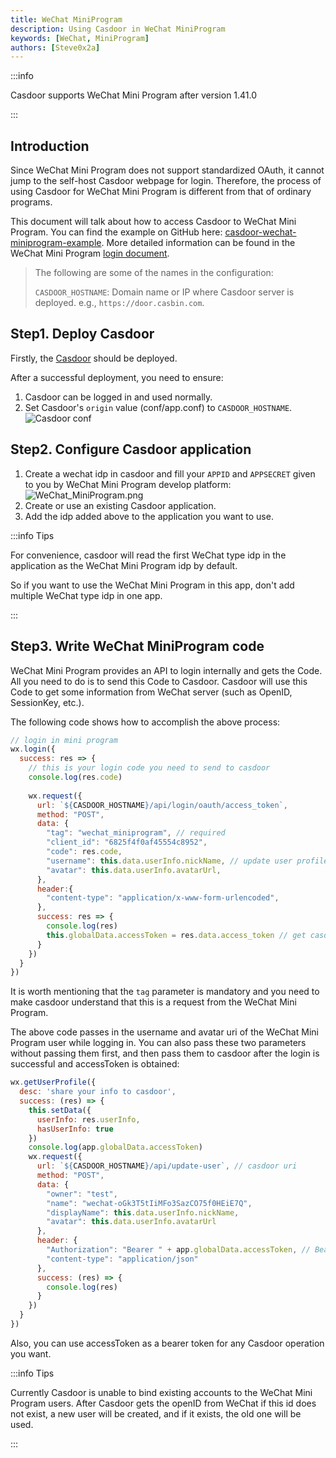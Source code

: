 ```yaml
---
title: WeChat MiniProgram
description: Using Casdoor in WeChat MiniProgram
keywords: [WeChat, MiniProgram]
authors: [Steve0x2a]
---
```


:::info

Casdoor supports WeChat Mini Program after version 1.41.0

:::

## Introduction

Since WeChat Mini Program does not support standardized OAuth, it cannot jump to the self-host Casdoor webpage for login.
Therefore, the process of using Casdoor for WeChat Mini Program is different from that of ordinary programs.

This document will talk about how to access Casdoor to WeChat Mini Program. You can find the example on GitHub here: [casdoor-wechat-miniprogram-example](https://github.com/casdoor/casdoor-wechat-miniprogram-example).
More detailed information can be found in the WeChat Mini Program [login document](https://developers.weixin.qq.com/miniprogram/dev/framework/open-ability/login.html).

>The following are some of the names in the configuration:
>
>`CASDOOR_HOSTNAME`: Domain name or IP where Casdoor server is deployed. e.g., `https://door.casbin.com`.

## Step1. Deploy Casdoor

Firstly, the [Casdoor](/docs/basic/server-installation) should be deployed.

After a successful deployment, you need to ensure:

1. Casdoor can be logged in and used normally.
2. Set Casdoor's `origin` value (conf/app.conf) to `CASDOOR_HOSTNAME`.
![Casdoor conf](/img/integration/casdoor_origin.png)

## Step2. Configure Casdoor application

1. Create a wechat idp in casdoor and fill your `APPID` and `APPSECRET` given to you by WeChat Mini Program develop platform:
![WeChat_MiniProgram.png](/img/integration/javascript/wechat_miniprogram/WeChat_MiniProgram.png)
2. Create or use an existing Casdoor application.
3. Add the idp added above to the application you want to use.

:::info Tips

For convenience, casdoor will read the first WeChat type idp in the application as the WeChat Mini Program idp by default.

So if you want to use the WeChat Mini Program in this app, don't add multiple WeChat type idp in one app.

:::

## Step3. Write WeChat MiniProgram code

WeChat Mini Program provides an API to login internally and gets the Code. All you need to do is to send this Code to Casdoor.
Casdoor will use this Code to get some information from WeChat server (such as OpenID, SessionKey, etc.).

The following code shows how to accomplish the above process:

```js
// login in mini program
wx.login({
  success: res => {
    // this is your login code you need to send to casdoor
    console.log(res.code)
    
    wx.request({
      url: `${CASDOOR_HOSTNAME}/api/login/oauth/access_token`,
      method: "POST",
      data: {
        "tag": "wechat_miniprogram", // required
        "client_id": "6825f4f0af45554c8952",
        "code": res.code,
        "username": this.data.userInfo.nickName, // update user profile, when you login.
        "avatar": this.data.userInfo.avatarUrl,
      },
      header:{
        "content-type": "application/x-www-form-urlencoded",
      },
      success: res => {
        console.log(res)
        this.globalData.accessToken = res.data.access_token // get casdoor's accessToken
      }
    })
  }
})
```

It is worth mentioning that the `tag` parameter is mandatory and you need to make casdoor understand that this is a request from the WeChat Mini Program.

The above code passes in the username and avatar uri of the WeChat Mini Program user while logging in. You can also pass these two parameters without passing them first, and then pass them to casdoor after the login is successful and accessToken is obtained:

```js
wx.getUserProfile({
  desc: 'share your info to casdoor', 
  success: (res) => {
    this.setData({
      userInfo: res.userInfo,
      hasUserInfo: true
    })
    console.log(app.globalData.accessToken)
    wx.request({
      url: `${CASDOOR_HOSTNAME}/api/update-user`, // casdoor uri
      method: "POST",
      data: {
        "owner": "test",
        "name": "wechat-oGk3T5tIiMFo3SazCO75f0HEiE7Q",
        "displayName": this.data.userInfo.nickName,
        "avatar": this.data.userInfo.avatarUrl
      },
      header: {
        "Authorization": "Bearer " + app.globalData.accessToken, // Bearer token
        "content-type": "application/json"
      },
      success: (res) => {
        console.log(res)
      }
    })
  }
})
```

Also, you can use accessToken as a bearer token for any Casdoor operation you want.

:::info Tips

Currently Casdoor is unable to bind existing accounts to the WeChat Mini Program users. After Casdoor gets the openID from WeChat if this id does not exist, a new user will be created, and if it exists, the old one will be used.

:::

